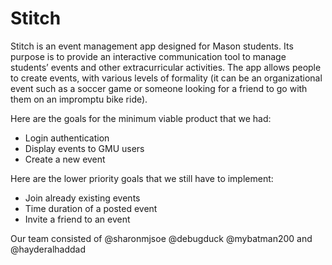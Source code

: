 # Stitch

Stitch is an event management app designed for Mason students. 
Its purpose is to provide an interactive communication tool to 
manage students’ events and other extracurricular activities. 
The app allows people to create events, with various levels of 
formality (it can be an organizational event such as a soccer game 
or someone looking for a friend to go with them on an impromptu bike ride).

Here are the goals for the minimum viable product that we had:
- Login authentication
- Display events to GMU users
- Create a new event

Here are the lower priority goals that we still have to implement:
- Join already existing events
- Time duration of a posted event
- Invite a friend to an event

Our team consisted of @sharonmjsoe @debugduck @mybatman200 and @hayderalhaddad

